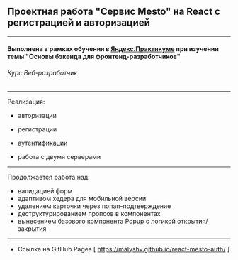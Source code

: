 ## Проектная работа "Сервис Mesto" на React с регистрацией и авторизацией
------

#### Выполнена в рамках обучения в [**Яндекс.Практикуме**](https://praktikum.yandex.ru/ "Яндекс.Практикум") при изучении темы "Основы бэкенда для фронтенд-разработчиков"
###### Курс Веб-разработчик
------

Реализация:

* авторизации
* регистрации
* аутентификации

* работа с двумя серверами
-----

Продолжается работа над:

* валидацией форм
* адаптивом хедера для мобильной версии
* удалением карточки через попап-подтверждение
* деструктурированием пропсов в компонентах
* вынесением базового компонента Popup с логикой открытия/закрытия
----

* Ссылка на GitHub Pages [ https://malyshv.github.io/react-mesto-auth/ ]